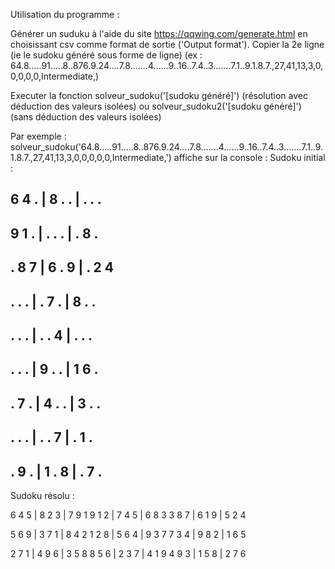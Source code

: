 Utilisation du programme :

Générer un suduku à l'aide du site https://qqwing.com/generate.html en choisissant csv comme format de sortie ('Output format'). 
Copier la 2e ligne (ie le sudoku généré sous forme de ligne) (ex : 64.8.....91.....8..876.9.24....7.8.......4......9..16..7.4..3.......7.1..9.1.8.7.,27,41,13,3,0,0,0,0,0,Intermediate,)

Executer la fonction solveur_sudoku('[sudoku généré]') (résolution avec déduction des valeurs isolées) ou solveur_sudoku2('[sudoku généré]') (sans déduction des valeurs isolées) 

Par exemple : solveur_sudoku('64.8.....91.....8..876.9.24....7.8.......4......9..16..7.4..3.......7.1..9.1.8.7.,27,41,13,3,0,0,0,0,0,Intermediate,') affiche sur la console :
Sudoku initial :


 6 4 . | 8 . . | . . . 
 ---------------------
 9 1 . | . . . | . 8 . 
 ---------------------
 . 8 7 | 6 . 9 | . 2 4 
 ---------------------
 . . . | . 7 . | 8 . . 
 ---------------------
 . . . | . . 4 | . . . 
 ---------------------
 . . . | 9 . . | 1 6 . 
----------------------
 . 7 . | 4 . . | 3 . . 
 ---------------------
 . . . | . . 7 | . 1 . 
 ---------------------
 . 9 . | 1 . 8 | . 7 . 
 ---------------------

Sudoku résolu :


 6 4 5 | 8 2 3 | 7 9 1 
 9 1 2 | 7 4 5 | 6 8 3 
 3 8 7 | 6 1 9 | 5 2 4 

 5 6 9 | 3 7 1 | 8 4 2 
 1 2 8 | 5 6 4 | 9 3 7 
 7 3 4 | 9 8 2 | 1 6 5 

 2 7 1 | 4 9 6 | 3 5 8 
 8 5 6 | 2 3 7 | 4 1 9 
 4 9 3 | 1 5 8 | 2 7 6 
